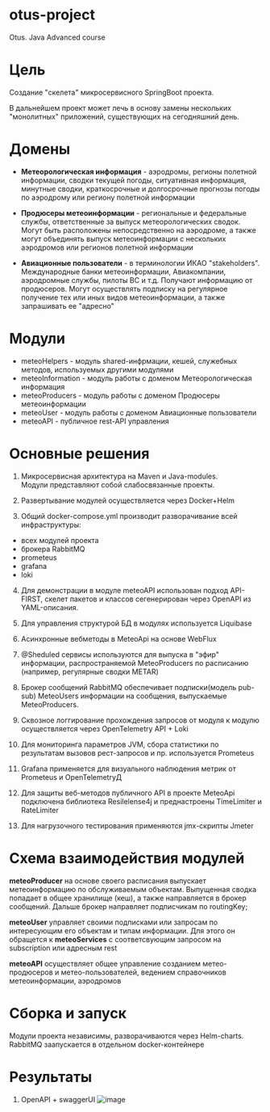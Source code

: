 # otus-project
Otus. Java Advanced course

# Цель
Создание "скелета" микросервисного SpringBoot проекта.

В дальнейшем  проект может лечь в основу замены нескольких "монолитных" приложений,
существующих на сегодняшний день.

# Домены
- **Метеорологическая информация** - аэродромы, регионы полетной информации, сводки текущей погоды, ситуативная информация, минутные сводки, краткосрочные и долгосрочные прогнозы погоды по аэродрому или региону полетной информации  
  
- **Продюсеры метеоинформации** - региональные и федеральные службы, ответственные за выпуск метеорологических сводок. Могут быть расположены непосредственно на аэродроме, а также могут объединять выпуск метеоинформации с нескольких аэродромов или регионов полетной информации  
  
 - **Авиационные пользователи** - в терминологии ИКАО "stakeholders". Международные банки метеоинформации, Авиакомпании, аэродромные службы, пилоты ВС и т.д.  Получают информацию от продюсеров. Могут осуществлять подписку на регулярное получение тех или иных видов метеоинформации, а также запрашивать ее "адресно"  

# Модули

- meteoHelpers - модуль shared-инфрмации, кешей, служебных методов, используемых другими модулями
- meteoInformation - модуль работы с доменом Метеорологическая информация
- meteoProducers - модуль работы с доменом Продюсеры метеоинформации
- meteoUser - модуль работы с доменом Авиационные пользователи
- meteoAPI - публичное rest-API управления 

# Основные решения

1. Микросервисная архитектура на Maven и Java-modules.  
Модули представляют собой слабосвязанные проекты.

2. Развертывание модулей осуществляется через Docker+Helm

3. Общий docker-compose.yml производит разворачивание всей инфраструктуры:
 - всех модулей проекта
 - брокера RabbitMQ
 - prometeus
 - grafana
 - loki
 
 
4. Для демонстрации в модуле meteoAPI использован подход API-FIRST, скелет пакетов и классов сегенерирован через OpenAPI из YAML-описания.  

5. Для управления структурой БД в модулях используется Liquibase  

6. Асинхронные вебметоды в MeteoApi на основе WebFlux

7. @Sheduled сервисы используются для выпуска в "эфир" информации, распространяемой MeteoProducers по расписанию (например, регулярные сводки METAR)

8. Брокер сообщений RabbitMQ обеспечивает подписки(модель pub-sub) MeteoUsers информации на сообщения, выпускаемые MeteoProducers.   

9. Сквозное логгирование прохождения запросов от модуля к модулю осуществляется через OpenTelemetry API + Loki

10. Для мониторинга параметров JVM, сбора статистики по результатам вызовов рест-запросов и пр. используется Prometeus

11. Grafana применяется для визуального наблюдения метрик от Prometeus и OpenTelemetryД
12. Для защиты веб-методов публичного API в проекте MeteoApi подключена библиотека Resilelense4j и преднастроены TimeLimiter и RateLimiter

13. Для нагрузочного тестирования применяются jmx-скрипты Jmeter

# Схема взаимодействия модулей

**meteoProducer** на основе своего расписания выпускает метеоинформацию по обслуживаемым объектам. Выпущенная сводка попадает в общее хранилище (кеш),  а также направляется в брокер сообщений. Дальше брокер направляет подписчикам по routingKey;

**meteoUser** управляет своими подписками или запросам по интересующим его объектам и типам информации. Для этого он обращется к **meteoServices** с соответсвующим запросом на subscription или адресным rest  

**meteoAPI** осуществляет общее управление созданием метео-продюсеров и метео-пользователей, ведением справочников метеоинформации, аэродромов 

# Сборка и запуск

Модули проекта независимы, разворачиваются через Helm-charts.
RabbitMQ заапускается в отдельном docker-контейнере

# Результаты
1. OpenAPI + swaggerUI
![image](https://github.com/user-attachments/assets/57e6a195-0578-48d5-a66d-23c270229339)


